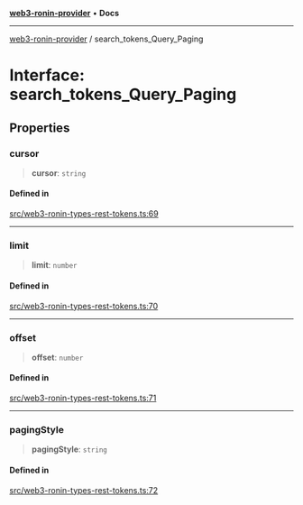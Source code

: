 [**web3-ronin-provider**](../README.md) • **Docs**

***

[web3-ronin-provider](../globals.md) / search\_tokens\_Query\_Paging

# Interface: search\_tokens\_Query\_Paging

## Properties

### cursor

> **cursor**: `string`

#### Defined in

[src/web3-ronin-types-rest-tokens.ts:69](https://github.com/chuacw/web3-ronin-provider/blob/a0101c455e71e221c1f508afff12749e77bf1fd8/src/web3-ronin-types-rest-tokens.ts#L69)

***

### limit

> **limit**: `number`

#### Defined in

[src/web3-ronin-types-rest-tokens.ts:70](https://github.com/chuacw/web3-ronin-provider/blob/a0101c455e71e221c1f508afff12749e77bf1fd8/src/web3-ronin-types-rest-tokens.ts#L70)

***

### offset

> **offset**: `number`

#### Defined in

[src/web3-ronin-types-rest-tokens.ts:71](https://github.com/chuacw/web3-ronin-provider/blob/a0101c455e71e221c1f508afff12749e77bf1fd8/src/web3-ronin-types-rest-tokens.ts#L71)

***

### pagingStyle

> **pagingStyle**: `string`

#### Defined in

[src/web3-ronin-types-rest-tokens.ts:72](https://github.com/chuacw/web3-ronin-provider/blob/a0101c455e71e221c1f508afff12749e77bf1fd8/src/web3-ronin-types-rest-tokens.ts#L72)
